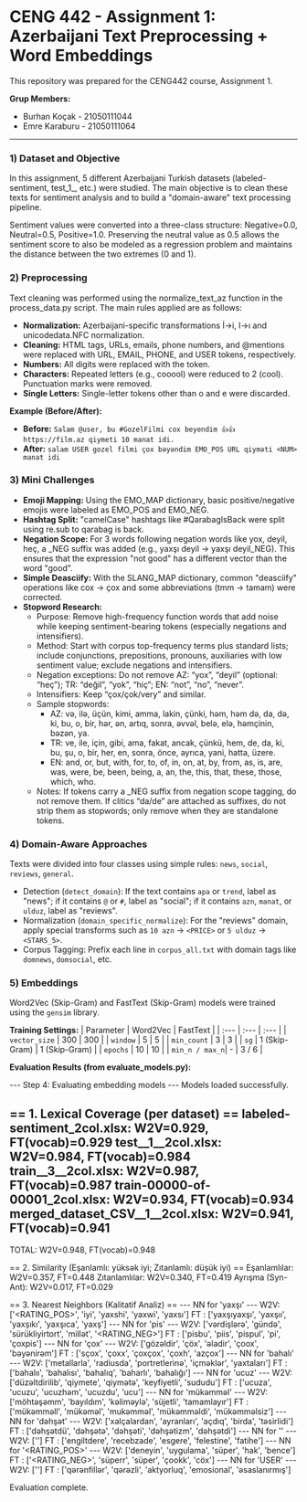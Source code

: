 # CENG 442 - Assignment 1: Azerbaijani Text Preprocessing + Word Embeddings

This repository was prepared for the CENG442 course, Assignment 1.

**Grup Members:**
* Burhan Koçak - 21050111044
* Emre Karaburu - 21050111064

---

### 1) Dataset and Objective

In this assignment, 5 different Azerbaijani Turkish datasets (labeled-sentiment, test_1_, etc.) were studied. The main objective is to clean these texts for sentiment analysis and to build a "domain-aware" text processing pipeline.

Sentiment values were converted into a three-class structure: Negative=0.0, Neutral=0.5, Positive=1.0. Preserving the neutral value as 0.5 allows the sentiment score to also be modeled as a regression problem and maintains the distance between the two extremes (0 and 1).

### 2) Preprocessing

Text cleaning was performed using the normalize_text_az function in the process_data.py script. The main rules applied are as follows:

* **Normalization:** Azerbaijani-specific transformations İ->i, I->ı and unicodedata.NFC normalization.
* **Cleaning:** HTML tags, URLs, emails, phone numbers, and @mentions were replaced with URL, EMAIL, PHONE, and USER tokens, respectively.
* **Numbers:** All digits were replaced with the <NUM> token.
* **Characters:** Repeated letters (e.g., cooool) were reduced to 2 (cool). Punctuation marks were removed.
* **Single Letters:** Single-letter tokens other than o and e were discarded.


**Example (Before/After):**

* **Before:** `Salam @user, bu #GozelFilmi cox beyendim 👍👍 https://film.az qiymeti 10 manat idi.`
* **After:** `salam USER gozel filmi çox bəyəndim EMO_POS URL qiyməti <NUM> manat idi`


### 3) Mini Challenges

* **Emoji Mapping:** Using the EMO_MAP dictionary, basic positive/negative emojis were labeled as EMO_POS and EMO_NEG.
* **Hashtag Split:** "camelCase" hashtags like #QarabagIsBack were split using re.sub to qarabag is back.
* **Negation Scope:** For 3 words following negation words like yox, deyil, heç, a _NEG suffix was added (e.g., yaxşı deyil -> yaxşı deyil_NEG). This ensures that the expression "not good" has a different vector than the word "good".
* **Simple Deasciify:** With the SLANG_MAP dictionary, common "deasciify" operations like cox -> çox and some abbreviations (tmm -> tamam) were corrected.
* **Stopword Research:** 
  - Purpose: Remove high-frequency function words that add noise while keeping sentiment-bearing tokens (especially negations and intensifiers).
  - Method: Start with corpus top-frequency terms plus standard lists; include conjunctions, prepositions, pronouns, auxiliaries with low sentiment value; exclude negations and intensifiers.
  - Negation exceptions: Do not remove AZ: “yox”, “deyil” (optional: “heç”); TR: “değil”, “yok”, “hiç”; EN: “not”, “no”, “never”.
  - Intensifiers: Keep “çox/çok/very” and similar.
  - Sample stopwords:
    - AZ: və, ilə, üçün, kimi, amma, lakin, çünki, həm, həm də, da, də, ki, bu, o, bir, hər, ən, artıq, sonra, əvvəl, belə, elə, həmçinin, bəzən, ya.
    - TR: ve, ile, için, gibi, ama, fakat, ancak, çünkü, hem, de, da, ki, bu, şu, o, bir, her, en, sonra, önce, ayrıca, yani, hatta, üzere.
    - EN: and, or, but, with, for, to, of, in, on, at, by, from, as, is, are, was, were, be, been, being, a, an, the, this, that, these, those, which, who.
  - Notes: If tokens carry a _NEG suffix from negation scope tagging, do not remove them. If clitics “da/de” are attached as suffixes, do not strip them as stopwords; only remove when they are standalone tokens.

### 4) Domain-Aware Approaches

Texts were divided into four classes using simple rules: `news`, `social`, `reviews`, `general`.

- Detection (`detect_domain`): If the text contains `apa` or `trend`, label as "news"; if it contains `@` or `#`, label as "social"; if it contains `azn`, `manat`, or `ulduz`, label as "reviews".
- Normalization (`domain_specific_normalize`): For the "reviews" domain, apply special transforms such as `10 azn` -> `<PRICE>` or `5 ulduz` -> `<STARS_5>`.
- Corpus Tagging: Prefix each line in `corpus_all.txt` with domain tags like `domnews`, `domsocial`, etc.

### 5) Embeddings

Word2Vec (Skip-Gram) and FastText (Skip-Gram) models were trained using the `gensim` library.

**Training Settings:**
| Parameter | Word2Vec | FastText |
| :--- | :--- | :--- |
| `vector_size` | 300 | 300 |
| `window` | 5 | 5 |
| `min_count` | 3 | 3 |
| `sg` | 1 (Skip-Gram) | 1 (Skip-Gram) |
| `epochs` | 10 | 10 |
| `min_n / max_n`| - | 3 / 6 |

**Evaluation Results (from evaluate_models.py):**

--- Step 4: Evaluating embedding models ---
Models loaded successfully.

== 1. Lexical Coverage (per dataset) ==
  labeled-sentiment_2col.xlsx: W2V=0.929, FT(vocab)=0.929
  test__1__2col.xlsx: W2V=0.984, FT(vocab)=0.984
  train__3__2col.xlsx: W2V=0.987, FT(vocab)=0.987
  train-00000-of-00001_2col.xlsx: W2V=0.934, FT(vocab)=0.934
  merged_dataset_CSV__1__2col.xlsx: W2V=0.941, FT(vocab)=0.941
  ---------------------------------
  TOTAL: W2V=0.948, FT(vocab)=0.948

== 2. Similarity (Eşanlamlı: yüksək iyi; Zıtanlamlı: düşük iyi) ==
  Eşanlamlılar: W2V=0.357, FT=0.448
  Zıtanlamlılar: W2V=0.340, FT=0.419
  Ayrışma (Syn-Ant): W2V=0.017, FT=0.029

== 3. Nearest Neighbors (Kalitatif Analiz) ==
  --- NN for 'yaxşı' ---
    W2V: ['<RATING_POS>', 'iyi', 'yaxshi', 'yaxwi', 'yaxsı']
    FT : ['yaxşıyaxşı', 'yaxşıı', 'yaxşıkı', 'yaxşıca', 'yaxş']
  --- NN for 'pis' ---
    W2V: ['vərdişlərə', 'gündә', 'sürükliyirtort', 'millәt', '<RATING_NEG>']
    FT : ['pisbu', 'piis', 'pispul', 'pi', 'çoxpis']
  --- NN for 'çox' ---
    W2V: ['gözəldir', 'çöx', 'əladir', 'çoox', 'bəyənirəm']
    FT : ['sçox', 'çoxx', 'çoxçox', 'çoxh', 'azçox']
  --- NN for 'bahalı' ---
    W2V: ['metallarla', 'radiusda', 'portretlerinə', 'içməklər', 'yaxtaları']
    FT : ['bahalıı', 'bahalısı', 'bahalıq', 'baharlı', 'bahalığı']
  --- NN for 'ucuz' ---
    W2V: ['düzəltdirilib', 'qiymete', 'qiymətə', 'keyfiyetli', 'sududu']
    FT : ['ucuza', 'ucuzu', 'ucuzhəm', 'ucuzdu', 'ucu']
  --- NN for 'mükəmməl' ---
    W2V: ['möhtəşəmm', 'bayıldım', 'kəliməylə', 'süjetli', 'tamamlayır']
    FT : ['mükəmməll', 'mükəməl', 'mukəmməl', 'mükəmməldi', 'mükəmməlsiz']
  --- NN for 'dəhşət' ---
    W2V: ['xalçalardan', 'ayranları', 'açdıq', 'birda', 'təsirlidi']
    FT : ['dəhşətdü', 'dəhşətə', 'dəhşəti', 'dəhşətizm', 'dəhşətdi']
  --- NN for '<PRICE>' ---
    W2V: ['<KELIME-YOK>']
    FT : ['engiltdere', 'recebzade', 'esgere', 'felestine', 'fatihe']
  --- NN for '<RATING_POS>' ---
    W2V: ['deneyin', 'uygulama', 'süper', 'hak', 'bence']
    FT : ['<RATING_NEG>', 'süperr', 'süper', 'çookk', 'cöx']
  --- NN for 'USER' ---
    W2V: ['<KELIME-YOK>']
    FT : ['qərənfillər', 'qərəzli', 'aktyorluq', 'emosional', 'əsaslanırmış']

Evaluation complete.